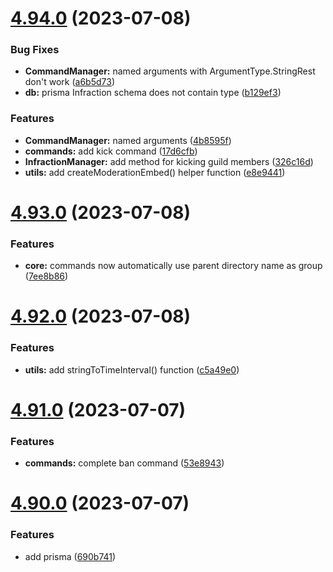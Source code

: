 # [4.94.0](https://github.com/onesoft-sudo/sudobot/compare/v4.93.0...v4.94.0) (2023-07-08)


### Bug Fixes

* **CommandManager:** named arguments with ArgumentType.StringRest don't work ([a6b5d73](https://github.com/onesoft-sudo/sudobot/commit/a6b5d7367d1c1198c06daaf392b8cade15fef6dd))
* **db:** prisma Infraction schema does not contain type ([b129ef3](https://github.com/onesoft-sudo/sudobot/commit/b129ef303e8919d179994fae650aecaef23455ec))


### Features

* **CommandManager:** named arguments ([4b8595f](https://github.com/onesoft-sudo/sudobot/commit/4b8595f93c7c152e9146f40b3ec2a4868f3d6301))
* **commands:** add kick command ([17d6cfb](https://github.com/onesoft-sudo/sudobot/commit/17d6cfbda458929d5d7843a862990615449afb25))
* **InfractionManager:** add method for kicking guild members ([326c16d](https://github.com/onesoft-sudo/sudobot/commit/326c16db6fa80d75813dc415512f59483dd02c22))
* **utils:** add createModerationEmbed() helper function ([e8e9441](https://github.com/onesoft-sudo/sudobot/commit/e8e9441ee8e6a8fdfd664ce8fa6ccb4508449a34))



# [4.93.0](https://github.com/onesoft-sudo/sudobot/compare/v4.92.0...v4.93.0) (2023-07-08)


### Features

* **core:** commands now automatically use parent directory name as group ([7ee8b86](https://github.com/onesoft-sudo/sudobot/commit/7ee8b86fb80cbe84e59ffd8545bada82e36d1e8e))



# [4.92.0](https://github.com/onesoft-sudo/sudobot/compare/v4.91.0...v4.92.0) (2023-07-08)


### Features

* **utils:** add stringToTimeInterval() function ([c5a49e0](https://github.com/onesoft-sudo/sudobot/commit/c5a49e05c98d45f32d62656d4b8070d0d0ce31c2))



# [4.91.0](https://github.com/onesoft-sudo/sudobot/compare/v4.90.0...v4.91.0) (2023-07-07)


### Features

* **commands:** complete ban command ([53e8943](https://github.com/onesoft-sudo/sudobot/commit/53e894387bfb6f5258ec3dc53bb72c885b922c7b))



# [4.90.0](https://github.com/onesoft-sudo/sudobot/compare/v4.89.0...v4.90.0) (2023-07-07)


### Features

* add prisma ([690b741](https://github.com/onesoft-sudo/sudobot/commit/690b7419ad866cc6edb6822ad70511748975ba63))



